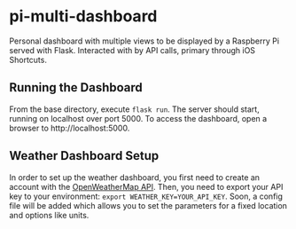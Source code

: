 # pi-multi-dashboard
Personal dashboard with multiple views to be displayed by a Raspberry Pi served with Flask. Interacted with by API calls, primary through iOS Shortcuts.

## Running the Dashboard
From the base directory, execute `flask run`. The server should start, running on localhost over port 5000. To access the dashboard, open a browser to http://localhost:5000.

## Weather Dashboard Setup
In order to set up the weather dashboard, you first need to create an account with the [OpenWeatherMap API](https://openweathermap.org/api). Then, you need to export your API key to your environment: `export WEATHER_KEY=YOUR_API_KEY`. Soon, a config file will be added which allows you to set the parameters for a fixed location and options like units.
